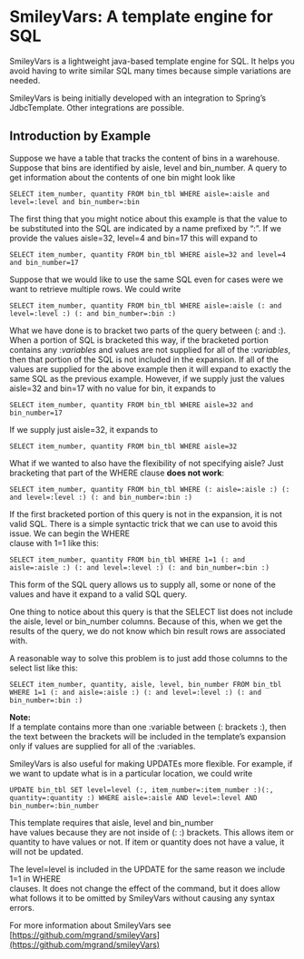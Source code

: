 # SmileyVars: A template engine for SQL

SmileyVars is a lightweight java-based template engine for SQL. It helps you avoid having to write similar SQL many times because simple variations are needed.

SmileyVars is being initially developed with an integration to Springʼs JdbcTemplate. Other integrations are possible.

## Introduction by Example

Suppose we have a table that tracks the content of bins in a warehouse. Suppose that bins are identified by aisle, level and bin\_number. A query to get information about the contents of one bin might look like

    SELECT item_number, quantity FROM bin_tbl WHERE aisle=:aisle and level=:level and bin_number=:bin 

The first thing that you might notice about this example is that the value to be substituted into the SQL are indicated by a name prefixed by “:”. If we provide the values aisle=32, level=4 and bin=17 this will expand to

    SELECT item_number, quantity FROM bin_tbl WHERE aisle=32 and level=4 and bin_number=17 

Suppose that we would like to use the same SQL even for cases were we want to retrieve multiple rows. We could write

    SELECT item_number, quantity FROM bin_tbl WHERE aisle=:aisle (: and level=:level :) (: and bin_number=:bin :) 

What we have done is to bracket two parts of the query between (: and :). When a portion of SQL is bracketed this way, if the bracketed portion contains any :*variables* and values are not supplied for all of the :*variables*, then that portion of the SQL is not included in the expansion. If all of the values are supplied for the above example then it will expand to exactly the same SQL as the previous example. However, if we supply just the values aisle=32 and bin=17 with no value for bin, it expands to

    SELECT item_number, quantity FROM bin_tbl WHERE aisle=32 and bin_number=17 

If we supply just aisle=32, it expands to

    SELECT item_number, quantity FROM bin_tbl WHERE aisle=32 

What if we wanted to also have the flexibility of not specifying aisle? Just bracketing that part of the WHERE clause **does not work**:

    SELECT item_number, quantity FROM bin_tbl WHERE (: aisle=:aisle :) (: and level=:level :) (: and bin_number=:bin :) 

If the first bracketed portion of this query is not in the expansion, it is not valid SQL. There is a simple syntactic trick that we can use to avoid this issue. We can begin the WHERE  
 clause with 1=1 like this:

    SELECT item_number, quantity FROM bin_tbl WHERE 1=1 (: and aisle=:aisle :) (: and level=:level :) (: and bin_number=:bin :) 

This form of the SQL query allows us to supply all, some or none of the values and have it expand to a valid SQL query.

One thing to notice about this query is that the SELECT list does not include the aisle, level or bin\_number columns. Because of this, when we get the results of the query, we do not know which bin result rows are associated with.

A reasonable way to solve this problem is to just add those columns to the select list like this:

    SELECT item_number, quantity, aisle, level, bin_number FROM bin_tbl WHERE 1=1 (: and aisle=:aisle :) (: and level=:level :) (: and bin_number=:bin :) 

**Note:**  
If a template contains more than one :variable between (: brackets :), then the text between the brackets will be included in the templateʼs expansion only if values are supplied for all of the :variables.

SmileyVars is also useful for making UPDATEs more flexible. For example, if we want to update what is in a particular location, we could write

    UPDATE bin_tbl SET level=level (:, item_number=:item_number :)(:, quantity=:quantity :) WHERE aisle=:aisle AND level=:level AND bin_number=:bin_number 

This template requires that aisle, level and bin\_number  
 have values because they are not inside of (: :) brackets. This allows item or quantity to have values or not. If item or quantity does not have a value, it will not be updated.

The level=level is included in the UPDATE for the same reason we include 1=1 in WHERE  
 clauses. It does not change the effect of the command, but it does allow what follows it to be omitted by SmileyVars without causing any syntax errors.

For more information about SmileyVars see  [https://github.com/mgrand/smileyVars](https://github.com/mgrand/smileyVars) 